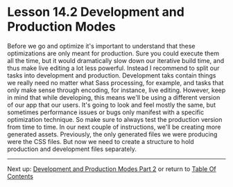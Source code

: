 # Lesson 14.2 Development and Production Modes

Before we go and optimize it's important to understand that these optimizations are only meant for production. Sure you could execute them all the time, but it would dramatically slow down our iterative build time, and thus make live editing a lot less powerful. Instead I recommend to split our tasks into development and production. Development taks contain things we really need no matter what Sass processing, for example, and tasks that only make sense through encoding, for instance, live editing. However, keep in mind that while developing, this means we'll be using a different version of our app that our users. It's going to look and feel mostly the same, but sometimes performance issues or bugs only manifest with a specific optimization technique. So make sure to always test the production version from time to time. In our next couple of instructions, we'll be creating more generated assets. Previously, the only generated files we were producing were the CSS files. But now we need to create a structure to hold production and development files separately.

- - -
Next up: [Development and Production Modes Part 2](ND024_Part3_Lesson14_03.md) or return to [Table Of Contents](./ND024_TableOfContents.md)
